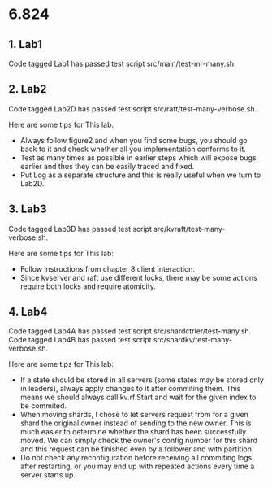 # 6.824

## 1. Lab1
Code tagged Lab1 has passed test script src/main/test-mr-many.sh.

## 2. Lab2
Code tagged Lab2D has passed test script src/raft/test-many-verbose.sh.

Here are some tips for This lab:

- Always follow figure2 and when you find some bugs, you should go back to it and check whether all you implementation conforms to it.
- Test as many times as possible in earlier steps which will expose bugs earlier and thus they can be easily traced and fixed.
- Put Log as a separate structure and this is really useful when we turn to Lab2D.

## 3. Lab3
Code tagged Lab3D has passed test script src/kvraft/test-many-verbose.sh.

Here are some tips for This lab:

- Follow instructions from chapter 8 client interaction.
- Since kvserver and raft use different locks, there may be some actions require both locks and require atomicity. 

## 4. Lab4
Code tagged Lab4A has passed test script src/shardctrler/test-many.sh.
Code tagged Lab4B has passed test script src/shardkv/test-many-verbose.sh.

Here are some tips for This lab:

- If a state should be stored in all servers (some states may be stored only in leaders), always apply changes to it after commiting them. This means we should always call kv.rf.Start and wait for the given index to be commited.
- When moving shards, I chose to let servers request from for a given shard the original owner instead of sending to the new owner. This is much easier to determine whether the shard has been successfully moved. We can simply check the owner's config number for this shard and this request can be finished even by a follower and with partition.
- Do not check any reconfiguration before receiving all commiting logs after restarting, or you may end up with repeated actions every time a server starts up.